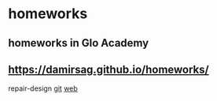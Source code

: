 # homeworks
homeworks in Glo Academy
---
https://damirsag.github.io/homeworks/
---
repair-design
[git](https://github.com/damirsag/homeworks/tree/master/repair-design)
[web](https://damirsag.github.io/homeworks/repair-design/)
